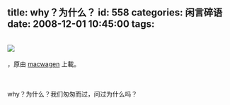 title: why？为什么？
id: 558
categories: 闲言碎语
date: 2008-12-01 10:45:00
tags:
---

</br>[![](http://m3.img.libdd.com/farm5/2012/0821/17/CE31DD5CFD82325BA152C48F8AE24D5644BE0C05049E_377_500.JPEG)</img>](http://www.flickr.com/photos/macwagen/3056838362/ "photo sharing")
</br>
</br><span>[](http://www.flickr.com/photos/macwagen/3056838362/)，原由 [macwagen](http://www.flickr.com/people/macwagen/) 上載。</span>
</br>
</br>

</br>why？为什么？我们匆匆而过，问过为什么吗？
</br>
